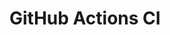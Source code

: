# GitHub Actions CI

































































































































































































































































































































































































































































































































































































































































































































































































































































































































































































































































































































































































































































































































































































































































































































































































































































































































































































































